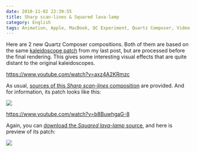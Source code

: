 ```yaml
---
date: 2010-11-02 22:39:55
title: Sharp scan-lines & Squared lava-lamp
category: English
tags: Animation, Apple, MacBook, QC Experiment, Quartz Composer, Video, Visual
---
```


Here are 2 new Quartz Composer compositions. Both of them are based on the same [kaleidoscope patch](https://kevin.deldycke.com/2010/10/kaleidoscope-001-002/) from my last post, but are processed before the final rendering. This gives some interesting visual effects that are quite distant to the original kaleidoscopes.

https://www.youtube.com/watch?v=axz4A2KRmzc

As usual, [sources of this _Sharp scan-lines_ composition](https://kevin.deldycke.com/documents/sharp-scan-lines.qtz) are provided. And for information, its patch looks like this:

![](/uploads/2010/sharp-scan-lines-patch.png)

https://www.youtube.com/watch?v=b8BuwhgaG-8

Again, you can [download the _Squared lava-lamp_ source](https://kevin.deldycke.com/documents/squared-lava-lamp.qtz), and here is preview of its patch:

![](/uploads/2010/squared-lava-lamp-patch.png)

